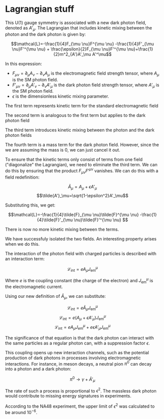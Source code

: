 # Lagrangian stuff

This U(1) gauge symmetry is associated with a new dark photon field, denoted as $A'_{\mu}$. The Lagrangian that includes kinetic mixing between the photon and the dark photon is given by:

$$\mathcal{L}=-\frac{1}{4}F_{\mu \nu}F^{\mu \nu} -\frac{1}{4}F'_{\mu \nu}F'^{\mu \nu} + \frac{\epsilon}{2}F_{\mu \nu}F'^{\mu \nu}+\frac{1}{2}m^2_{A'}A'_\mu A'^\mu$$

In this expression:
- $F_{\mu \nu} = \partial_\mu A_\nu-\partial_\nu A_\mu$ is the electromagnetic field strength tensor, where $A_\mu$ is the SM photon field.
- $F'_{\mu \nu} = \partial_\mu A'_\nu-\partial_\nu A'_\mu$ is the dark photon field strength tensor, where $A'_\mu$ is the SM photon field.
- $\epsilon$ is the dimensionless kinetic mixing parameter.

The first term represents kinetic term for the standard electromagnetic field

The second term is analogous to the first term but applies to the dark photon field

The third term introduces kinetic mixing between the photon and the dark photon fields

The fourth term is a mass term for the dark photon field. However, since the we are assuming the mass is 0, we can just cancel it out. 

To ensure that the kinetic terms only consist of terms from one field ("diagonalize" the Lagrangian), we need to eliminate the third term. We can do this by ensuring that the product $F_{\mu \nu}F'^{\mu \nu}$ vanishes. We can do this with a field redefinition:

$$\tilde{A}_\mu=A_\mu+\epsilon A'_\mu$$
$$\tilde{A'}_\mu=\sqrt{1-\epsilon^2}A'_\mu$$

Substituting this, we get:

$$\mathcal{L}=-\frac{1}{4}\tilde{F}_{\mu \nu}\tilde{F}^{\mu \nu} -\frac{1}{4}\tilde{F}'_{\mu \nu}\tilde{F}'^{\mu \nu} $$

There is now no more kinetic mixing between the terms. 

We have successfuly isolated the two fields. An interesting property arises when we do this.

The interaction of the photon field with charged particles is described with an interaction term:

$$\mathcal{L}_\text{int}=eA_\mu J^\mu _{\text{em}}$$

Where $e$ is the coupling constant (the charge of the electron) and $J^\mu _{\text{em}}$ is the electromagnetic current. 

Using our new definition of $\tilde{A}_\mu$, we can substitute:

$$\mathcal{L}_\text{int}=e\tilde{A}_\mu J^\mu _{\text{em}}$$
$$\mathcal{L}_\text{int}=e (A_\mu + \epsilon A'_\mu) J^\mu _{\text{em}}$$
$$\mathcal{L}_\text{int}=eA_\mu J^\mu _{\text{em}} + e\epsilon A'_\mu J^\mu _{\text{em}}$$

The significance of that equation is that the dark photon can interact with the same particles as a regular photon can, with a suppression factor $\epsilon$. 

This coupling opens up new interaction channels, such as the potential production of dark photons in processes involving electromagnetic interactions. For instance, in meson decays, a neutral pion $\pi^0$ can decay into a photon and a dark photon:

$$\pi^0 \rightarrow \gamma + \tilde{A}'_\mu$$

The rate of such a process is proportional to $\epsilon^2$. The massless dark photon would contribute to missing energy signatures in experiments.

According to the NA48 experiment, the upper limit of $\epsilon^2$ was calculated to be around $10^{-6}$. 
